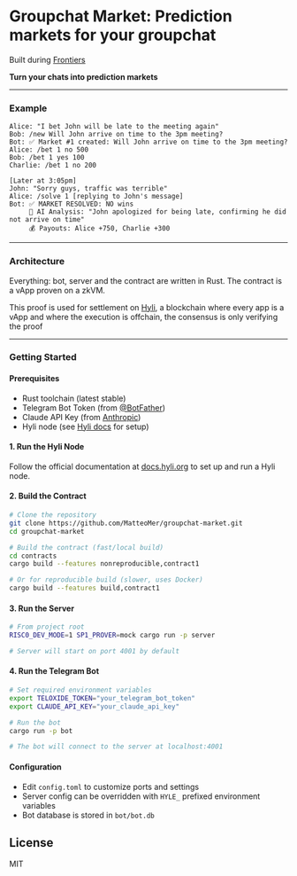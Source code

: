 # Groupchat Market: Prediction markets for your groupchat

Built during [Frontiers](https://frontiers.paradigm.xyz/)

**Turn your chats into prediction markets**

---

### Example

```
Alice: "I bet John will be late to the meeting again"
Bob: /new Will John arrive on time to the 3pm meeting?
Bot: ✅ Market #1 created: Will John arrive on time to the 3pm meeting?
Alice: /bet 1 no 500
Bob: /bet 1 yes 100
Charlie: /bet 1 no 200

[Later at 3:05pm]
John: "Sorry guys, traffic was terrible"
Alice: /solve 1 [replying to John's message]
Bot: ✅ MARKET RESOLVED: NO wins
     🤖 AI Analysis: "John apologized for being late, confirming he did not arrive on time"
     💰 Payouts: Alice +750, Charlie +300
```

---

### Architecture

Everything: bot, server and the contract are written in Rust. The contract is a vApp proven on a zkVM. 

This proof is used for settlement on [Hyli](https://hyli.org/), a blockchain where every app is a vApp and where the execution is offchain, the consensus is only verifying the proof

---

### Getting Started

#### Prerequisites
- Rust toolchain (latest stable)
- Telegram Bot Token (from [@BotFather](https://t.me/botfather))
- Claude API Key (from [Anthropic](https://console.anthropic.com/))
- Hyli node (see [Hyli docs](https://docs.hyli.org/) for setup)

#### 1. Run the Hyli Node
Follow the official documentation at [docs.hyli.org](https://docs.hyli.org/) to set up and run a Hyli node.

#### 2. Build the Contract
```bash
# Clone the repository
git clone https://github.com/MatteoMer/groupchat-market.git
cd groupchat-market

# Build the contract (fast/local build)
cd contracts
cargo build --features nonreproducible,contract1

# Or for reproducible build (slower, uses Docker)
cargo build --features build,contract1
```

#### 3. Run the Server
```bash
# From project root
RISC0_DEV_MODE=1 SP1_PROVER=mock cargo run -p server

# Server will start on port 4001 by default
```

#### 4. Run the Telegram Bot
```bash
# Set required environment variables
export TELOXIDE_TOKEN="your_telegram_bot_token"
export CLAUDE_API_KEY="your_claude_api_key"

# Run the bot
cargo run -p bot

# The bot will connect to the server at localhost:4001
```

#### Configuration
- Edit `config.toml` to customize ports and settings
- Server config can be overridden with `HYLE_` prefixed environment variables
- Bot database is stored in `bot/bot.db`

## License

MIT
